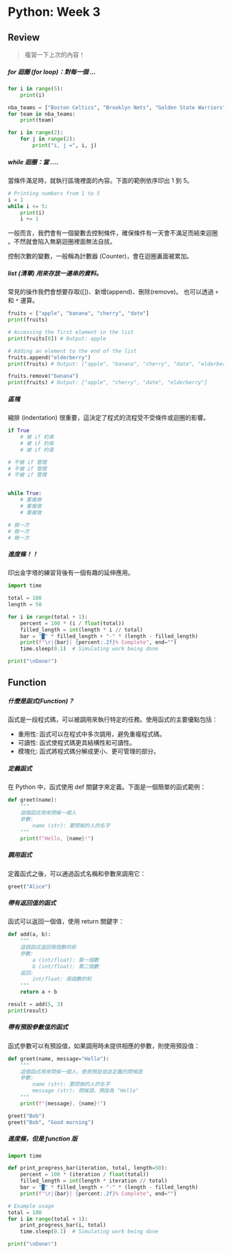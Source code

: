 # Python: Week 3

## Review
> 複習一下上次的內容！

##### for 迴圈 (for loop)：對每一個 ...

```python
for i in range(5):
    print(i)

nba_teams = ["Boston Celtics", "Brooklyn Nets", "Golden State Warriors", "Phoenix Suns"]
for team in nba_teams:
    print(team)

for i in range(2):
    for j in range(2):
        print("i, j =", i, j)
```

##### while 迴圈：當 .... 
當條件滿足時，就執行區塊裡面的內容。下面的範例依序印出 1 到 5。
```python
# Printing numbers from 1 to 5
i = 1
while i <= 5:
    print(i)
    i += 1
```
一般而言，我們會有一個變數去控制條件，確保條件有一天會不滿足而結束迴圈
。不然就會陷入無窮迴圈裡面無法自拔。

控制次數的變數，一般稱為計數器 (Counter)，會在迴圈裏面被累加。


##### list (清單) 用來存放一連串的資料。<br>
常見的操作我們會想要存取([])、新增(append)、刪除(remove)。
也可以透過 `+` 和 `*` 運算。

```python
fruits = ["apple", "banana", "cherry", "date"]
print(fruits)

# Accessing the first element in the list
print(fruits[0]) # Output: apple

# Adding an element to the end of the list
fruits.append("elderberry")
print(fruits) # Output: ["apple", "banana", "cherry", "date", "elderberry"]

fruits.remove("banana")
print(fruits) # Output: ["apple", "cherry", "date", "elderberry"]
```

##### 區塊
縮排 (indentation) 很重要，這決定了程式的流程受不受條件或迴圈的影響。

```python
if True
    # 被 if 約束
    # 被 if 約束
    # 被 if 約束

# 不被 if 管理
# 不被 if 管理
# 不被 if 管理


while True:
    # 重複做
    # 重複做
    # 重複做

# 做一次
# 做一次
# 做一次
```

##### 進度條！！
印出金字塔的練習背後有一個有趣的延伸應用。
```python
import time

total = 100
length = 50

for i in range(total + 1):
    percent = 100 * (i / float(total))
    filled_length = int(length * i // total)
    bar = "█" * filled_length + "-" * (length - filled_length)
    print(f"\r|{bar}| {percent:.2f}% Complete", end="")
    time.sleep(0.1)  # Simulating work being done

print("\nDone!")
```


## Function
##### 什麼是函式(Function)？
函式是一段程式碼，可以被調用來執行特定的任務。使用函式的主要優點包括：

* 重用性: 函式可以在程式中多次調用，避免重複程式碼。
* 可讀性: 函式使程式碼更具結構性和可讀性。
* 模塊化: 函式將程式碼分解成更小、更可管理的部分。

##### 定義函式
在 Python 中，函式使用 def 關鍵字來定義。下面是一個簡單的函式範例：

```python
def greet(name):
    """
    這個函式用來問候一個人
    參數:
        name (str): 要問候的人的名字
    """
    print(f"Hello, {name}!")
```

##### 調用函式
定義函式之後，可以通過函式名稱和參數來調用它：
```python
greet("Alice")
```


##### 帶有返回值的函式
函式可以返回一個值，使用 return 關鍵字：
```python
def add(a, b):
    """
    這個函式返回兩個數的和
    參數:
        a (int/float): 第一個數
        b (int/float): 第二個數
    返回:
        int/float: 兩個數的和
    """
    return a + b
```
```python
result = add(5, 3)
print(result)
```

##### 帶有預設參數值的函式
函式參數可以有預設值，如果調用時未提供相應的參數，則使用預設值：
```python
def greet(name, message="Hello"):
    """
    這個函式用來問候一個人，使用預設或自定義的問候語
    參數:
        name (str): 要問候的人的名字
        message (str): 問候語，預設為 "Hello"
    """
    print(f"{message}, {name}!")
```

```python
greet("Bob")
greet("Bob", "Good morning")
```


##### 進度條，但是 function 版
```python
import time

def print_progress_bar(iteration, total, length=50):
    percent = 100 * (iteration / float(total))
    filled_length = int(length * iteration // total)
    bar = "█" * filled_length + "-" * (length - filled_length)
    print(f"\r|{bar}| {percent:.2f}% Complete", end="")

# Example usage
total = 100
for i in range(total + 1):
    print_progress_bar(i, total)
    time.sleep(0.1)  # Simulating work being done

print("\nDone!")
```